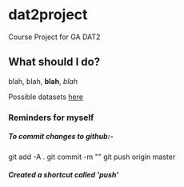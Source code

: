 # dat2project
Course Project for GA DAT2

## What should I do?

blah, blah, **blah**, _blah_

Possible datasets [here](www.kaggle.com)

### Reminders for myself
##### To commit changes to github:-
git add -A .
git commit -m "<message here>"
git push origin master

##### Created a shortcut called 'push'
